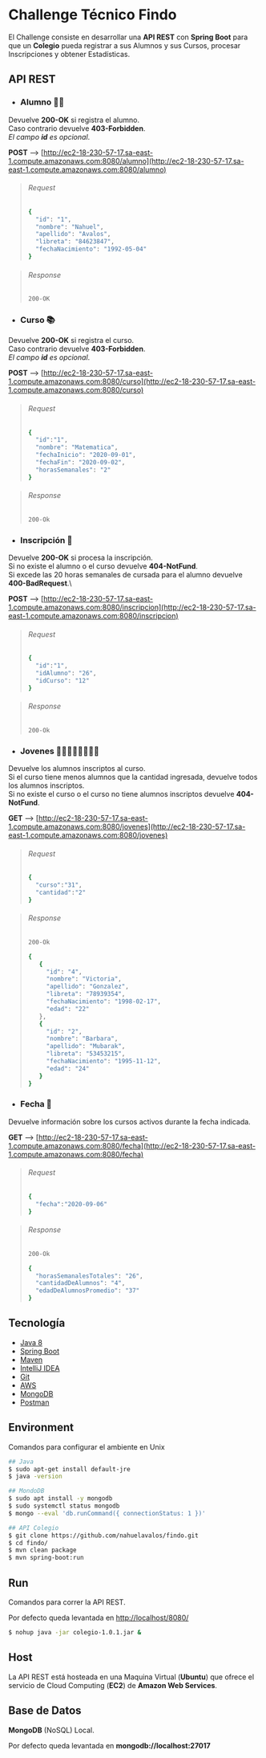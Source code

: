 # Challenge Técnico Findo

El Challenge consiste en desarrollar una **API REST** con **Spring Boot** para que un **Colegio** pueda registrar a sus Alumnos y sus Cursos, procesar Inscripciones y obtener Estadísticas.

## API REST

- ### Alumno 🧏‍♂️

Devuelve **200-OK** si registra el alumno.\
Caso contrario devuelve **403-Forbidden**.\
*El campo **id** es opcional*.

**POST** --> [http://ec2-18-230-57-17.sa-east-1.compute.amazonaws.com:8080/alumno](http://ec2-18-230-57-17.sa-east-1.compute.amazonaws.com:8080/alumno)

>###### Request
>```sh
>{
>   "id": "1",
>   "nombre": "Nahuel",
>   "apellido": "Avalos",
>   "libreta": "84623847",
>   "fechaNacimiento": "1992-05-04"
>}
>```

>###### Response
>```sh
>200-OK
>```

- ### Curso 📚

Devuelve **200-OK** si registra el curso.\
Caso contrario devuelve **403-Forbidden**.\
*El campo **id** es opcional*.

**POST** --> [http://ec2-18-230-57-17.sa-east-1.compute.amazonaws.com:8080/curso](http://ec2-18-230-57-17.sa-east-1.compute.amazonaws.com:8080/curso)

>###### Request
>```sh
>{
>   "id":"1",
>   "nombre": "Matematica",
>   "fechaInicio": "2020-09-01",
>   "fechaFin": "2020-09-02",
>   "horasSemanales": "2"
>}
>```

>###### Response
>```sh
>200-Ok
>```

- ### Inscripción 📝

Devuelve **200-OK** si procesa la inscripción.\
Si no existe el alumno o el curso devuelve **404-NotFund**.\
Si excede las 20 horas semanales de cursada para el alumno devuelve **400-BadRequest**.\

**POST** --> [http://ec2-18-230-57-17.sa-east-1.compute.amazonaws.com:8080/inscripcion](http://ec2-18-230-57-17.sa-east-1.compute.amazonaws.com:8080/inscripcion)

>###### Request
>```sh
>{
>   "id":"1",
>   "idAlumno": "26",
>   "idCurso": "12"
>}
>```

>###### Response
>```sh
>200-Ok
>```

- ### Jovenes 🙋🏻🙋‍♂️🙋🏻🙋‍♂️

Devuelve los alumnos inscriptos al curso.\
Si el curso tiene menos alumnos que la cantidad ingresada, devuelve todos los alumnos inscriptos.\
Si no existe el curso o el curso no tiene alumnos inscriptos devuelve **404-NotFund**.


**GET** --> [http://ec2-18-230-57-17.sa-east-1.compute.amazonaws.com:8080/jovenes](http://ec2-18-230-57-17.sa-east-1.compute.amazonaws.com:8080/jovenes)

>###### Request
>```sh
>{
>   "curso":"31",
>   "cantidad":"2"
>}
>```

>###### Response
>```sh
>200-Ok
>```
>```sh
>{
>    {
>      "id": "4",
>      "nombre": "Victoria",
>      "apellido": "Gonzalez",
>      "libreta": "78939354",
>      "fechaNacimiento": "1998-02-17",
>      "edad": "22"
>    },
>    {
>      "id": "2",
>      "nombre": "Barbara",
>      "apellido": "Mubarak",
>      "libreta": "53453215",
>      "fechaNacimiento": "1995-11-12",
>      "edad": "24"
>    }
>}
>```

- ### Fecha 📆

Devuelve información sobre los cursos activos durante la fecha indicada.

**GET** --> [http://ec2-18-230-57-17.sa-east-1.compute.amazonaws.com:8080/fecha](http://ec2-18-230-57-17.sa-east-1.compute.amazonaws.com:8080/fecha)

>###### Request
>```sh
>{
>   "fecha":"2020-09-06"
>}
>```

>###### Response
>```sh
>200-Ok
>```
>```sh
>{
>   "horasSemanalesTotales": "26",
>   "cantidadDeAlumnos": "4",
>   "edadDeAlumnosPromedio": "37"
>}
>```

## Tecnología

- [Java 8](https://www.oracle.com/java/technologies/javase-jdk8-downloads.html)
- [Spring Boot](https://start.spring.io/)
- [Maven](https://maven.apache.org/)
- [IntelliJ IDEA](https://https://www.jetbrains.com/es-es/idea/)
- [Git](http://https://git-scm.com/)
- [AWS](https://aws.amazon.com/)
- [MongoDB](https://www.mongodb.com/es)
- [Postman](https://www.postman.com/downloads/)

## Environment

Comandos para configurar el ambiente en Unix

```sh
## Java
$ sudo apt-get install default-jre
$ java -version

## MondoDB
$ sudo apt install -y mongodb
$ sudo systemctl status mongodb
$ mongo --eval 'db.runCommand({ connectionStatus: 1 })'

## API Colegio
$ git clone https://github.com/nahuelavalos/findo.git
$ cd findo/
$ mvn clean package
$ mvn spring-boot:run
```

## Run

Comandos para correr la API REST. 

Por defecto queda levantada en  [http://localhost/8080/](http://localhost/8080/)

```sh
$ nohup java -jar colegio-1.0.1.jar &
```

## Host

La API REST está hosteada en una Maquina Virtual (**Ubuntu**) que ofrece el servicio de Cloud Computing (**EC2**) de **Amazon Web Services**.


## Base de Datos

**MongoDB** (NoSQL) Local.

Por defecto queda levantada en **mongodb://localhost:27017**
